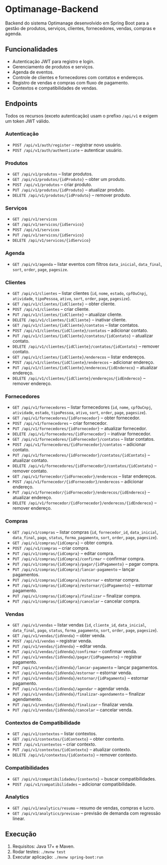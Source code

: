 # Optimanage-Backend

Backend do sistema Optimanage desenvolvido em Spring Boot para a gestão de produtos, serviços, clientes, fornecedores, vendas, compras e agenda.

## Funcionalidades
- Autenticação JWT para registro e login.
- Gerenciamento de produtos e serviços.
- Agenda de eventos.
- Controle de clientes e fornecedores com contatos e endereços.
- Registro de vendas e compras com fluxo de pagamento.
- Contextos e compatibilidades de vendas.

## Endpoints
Todos os recursos (exceto autenticação) usam o prefixo `/api/v1` e exigem um token JWT válido.

### Autenticação
- `POST /api/v1/auth/register` &ndash; registrar novo usuário.
- `POST /api/v1/auth/authenticate` &ndash; autenticar usuário.

### Produtos
- `GET /api/v1/produtos` &ndash; listar produtos.
- `GET /api/v1/produtos/{idProduto}` &ndash; obter um produto.
- `POST /api/v1/produtos` &ndash; criar produto.
- `PUT /api/v1/produtos/{idProduto}` &ndash; atualizar produto.
- `DELETE /api/v1/produtos/{idProduto}` &ndash; remover produto.

### Serviços
- `GET /api/v1/servicos`
- `GET /api/v1/servicos/{idServico}`
- `POST /api/v1/servicos`
- `PUT /api/v1/servicos/{idServico}`
- `DELETE /api/v1/servicos/{idServico}`

### Agenda
- `GET /api/v1/agenda` &ndash; listar eventos com filtros `data_inicial`, `data_final`, `sort`, `order`, `page`, `pagesize`.

### Clientes
- `GET /api/v1/clientes` &ndash; listar clientes (`id`, `nome`, `estado`, `cpfOuCnpj`, `atividade`, `tipoPessoa`, `ativo`, `sort`, `order`, `page`, `pagesize`).
- `GET /api/v1/clientes/{idCliente}` &ndash; obter cliente.
- `POST /api/v1/clientes` &ndash; criar cliente.
- `PUT /api/v1/clientes/{idCliente}` &ndash; atualizar cliente.
- `DELETE /api/v1/clientes/{idCliente}` &ndash; inativar cliente.
- `GET /api/v1/clientes/{idCliente}/contatos` &ndash; listar contatos.
- `POST /api/v1/clientes/{idCliente}/contatos` &ndash; adicionar contato.
- `PUT /api/v1/clientes/{idCliente}/contatos/{idContato}` &ndash; atualizar contato.
- `DELETE /api/v1/clientes/{idCliente}/contatos/{idContato}` &ndash; remover contato.
- `GET /api/v1/clientes/{idCliente}/enderecos` &ndash; listar endereços.
- `POST /api/v1/clientes/{idCliente}/enderecos` &ndash; adicionar endereço.
- `PUT /api/v1/clientes/{idCliente}/enderecos/{idEndereco}` &ndash; atualizar endereço.
- `DELETE /api/v1/clientes/{idCliente}/endereços/{idEndereco}` &ndash; remover endereço.

### Fornecedores
- `GET /api/v1/fornecedores` &ndash; listar fornecedores (`id`, `nome`, `cpfOuCnpj`, `atividade`, `estado`, `tipoPessoa`, `ativo`, `sort`, `order`, `page`, `pagesize`).
- `GET /api/v1/fornecedores/{idFornecedor}` &ndash; obter fornecedor.
- `POST /api/v1/fornecedores` &ndash; criar fornecedor.
- `PUT /api/v1/fornecedores/{idFornecedor}` &ndash; atualizar fornecedor.
- `DELETE /api/v1/fornecedores/{idFornecedor}` &ndash; inativar fornecedor.
- `GET /api/v1/fornecedores/{idFornecedor}/contatos` &ndash; listar contatos.
- `POST /api/v1/fornecedores/{idFornecedor}/contatos` &ndash; adicionar contato.
- `PUT /api/v1/fornecedores/{idFornecedor}/contatos/{idContato}` &ndash; atualizar contato.
- `DELETE /api/v1/fornecedores/{idFornecedor}/contatos/{idContato}` &ndash; remover contato.
- `GET /api/v1/fornecedor/{idFornecedor}/enderecos` &ndash; listar endereços.
- `POST /api/v1/fornecedor/{idFornecedor}/enderecos` &ndash; adicionar endereço.
- `PUT /api/v1/fornecedor/{idFornecedor}/enderecos/{idEndereco}` &ndash; atualizar endereço.
- `DELETE /api/v1/fornecedor/{idFornecedor}/enderecos/{idEndereco}` &ndash; remover endereço.

### Compras
- `GET /api/v1/compras` &ndash; listar compras (`id`, `fornecedor_id`, `data_inicial`, `data_final`, `pago`, `status`, `forma_pagamento`, `sort`, `order`, `page`, `pagesize`).
- `GET /api/v1/compras/{idCompra}` &ndash; obter compra.
- `POST /api/v1/compras` &ndash; criar compra.
- `PUT /api/v1/compras/{idCompra}` &ndash; editar compra.
- `PUT /api/v1/compras/{idCompra}/confirmar` &ndash; confirmar compra.
- `PUT /api/v1/compras/{idCompra}/pagar/{idPagamento}` &ndash; pagar compra.
- `PUT /api/v1/compras/{idCompra}/lancar-pagamento` &ndash; lançar pagamentos.
- `PUT /api/v1/compras/{idCompra}/estornar` &ndash; estornar compra.
- `PUT /api/v1/compras/{idCompra}/estornar/{idPagamento}` &ndash; estornar pagamento.
- `PUT /api/v1/compras/{idCompra}/finalizar` &ndash; finalizar compra.
- `PUT /api/v1/compras/{idCompra}/cancelar` &ndash; cancelar compra.

### Vendas
- `GET /api/v1/vendas` &ndash; listar vendas (`id`, `cliente_id`, `data_inicial`, `data_final`, `pago`, `status`, `forma_pagamento`, `sort`, `order`, `page`, `pagesize`).
- `GET /api/v1/vendas/{idVenda}` &ndash; obter venda.
- `POST /api/v1/vendas` &ndash; registrar venda.
- `PUT /api/v1/vendas/{idVenda}` &ndash; editar venda.
- `PUT /api/v1/vendas/{idVenda}/confirmar` &ndash; confirmar venda.
- `PUT /api/v1/vendas/{idVenda}/pagar/{idPagamento}` &ndash; registrar pagamento.
- `PUT /api/v1/vendas/{idVenda}/lancar-pagamento` &ndash; lançar pagamentos.
- `PUT /api/v1/vendas/{idVenda}/estornar` &ndash; estornar venda.
- `PUT /api/v1/vendas/{idVenda}/estornar/{idPagamento}` &ndash; estornar pagamento.
- `PUT /api/v1/vendas/{idVenda}/agendar` &ndash; agendar venda.
- `PUT /api/v1/vendas/{idVenda}/finalizar-agendamento` &ndash; finalizar agendamento.
- `PUT /api/v1/vendas/{idVenda}/finalizar` &ndash; finalizar venda.
- `PUT /api/v1/vendas/{idVenda}/cancelar` &ndash; cancelar venda.

### Contextos de Compatibilidade
- `GET /api/v1/contextos` &ndash; listar contextos.
- `GET /api/v1/contextos/{idContexto}` &ndash; obter contexto.
- `POST /api/v1/contextos` &ndash; criar contexto.
- `PUT /api/v1/contextos/{idContexto}` &ndash; atualizar contexto.
- `DELETE /api/v1/contextos/{idContexto}` &ndash; remover contexto.

### Compatibilidades
- `GET /api/v1/compatibilidades/{contexto}` &ndash; buscar compatibilidades.
- `POST /api/v1/compatibilidades` &ndash; adicionar compatibilidade.

### Analytics
- `GET /api/v1/analytics/resumo` &ndash; resumo de vendas, compras e lucro.
- `GET /api/v1/analytics/previsao` &ndash; previsão de demanda com regressão linear.

## Execução
1. Requisitos: Java 17+ e Maven.
2. Rodar testes: `./mvnw test`
3. Executar aplicação: `./mvnw spring-boot:run`

